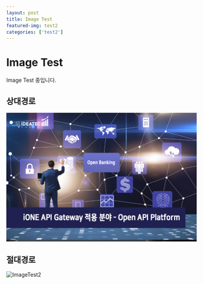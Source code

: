 ```yaml
---
layout: post
title: Image Test
featured-img: test2
categories: ['test2']
---
```


# Image Test

Image Test 중입니다.

## 상대경로

![ImageTest1](./image/posting/imageTest.jpg)

## 절대경로

![ImageTest2](https://www.oracle.com/a/ocom/img/rh03-linux-hero-penguin-r1.png)